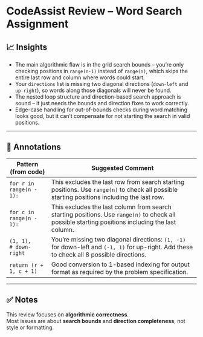 # CodeAssist Review – Word Search Assignment

## 📈 Insights
- The main algorithmic flaw is in the grid search bounds – you’re only checking positions in `range(n-1)` instead of `range(n)`, which skips the entire last row and column where words could start.
- Your `directions` list is missing two diagonal directions (`down-left` and `up-right`), so words along those diagonals will never be found.
- The nested loop structure and direction-based search approach is sound – it just needs the bounds and direction fixes to work correctly.
- Edge-case handling for out-of-bounds checks during word matching looks good, but it can’t compensate for not starting the search in valid positions.

---

## 📝 Annotations

| Pattern (from code)                  | Suggested Comment |
|--------------------------------------|--------------------|
| `for r in range(n - 1):`             | This excludes the last row from search starting positions. Use `range(n)` to check all possible starting positions including the last row. |
| `for c in range(n - 1):`             | This excludes the last column from search starting positions. Use `range(n)` to check all possible starting positions including the last column. |
| `(1, 1),    # down-right`            | You’re missing two diagonal directions: `(1, -1)` for down-left and `(-1, 1)` for up-right. Add these to check all 8 possible directions. |
| `return (r + 1, c + 1)`              | Good conversion to 1-based indexing for output format as required by the problem specification. |

---

## ✅ Notes
This review focuses on **algorithmic correctness**.  
Most issues are about **search bounds** and **direction completeness**, not style or formatting.